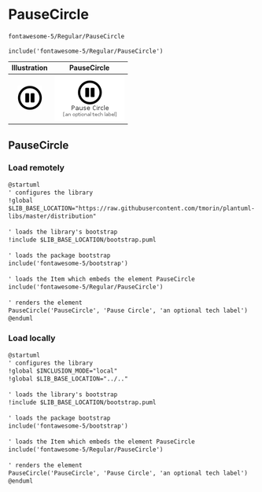 # PauseCircle


```text
fontawesome-5/Regular/PauseCircle
```

```text
include('fontawesome-5/Regular/PauseCircle')
```



| Illustration | PauseCircle |
| :---: | :---: |
| ![illustration for Illustration](../../fontawesome-5/Regular/PauseCircle.png) | ![illustration for PauseCircle](../../fontawesome-5/Regular/PauseCircle.Local.png) |




## PauseCircle

### Load remotely
```plantuml
@startuml
' configures the library
!global $LIB_BASE_LOCATION="https://raw.githubusercontent.com/tmorin/plantuml-libs/master/distribution"

' loads the library's bootstrap
!include $LIB_BASE_LOCATION/bootstrap.puml

' loads the package bootstrap
include('fontawesome-5/bootstrap')

' loads the Item which embeds the element PauseCircle
include('fontawesome-5/Regular/PauseCircle')

' renders the element
PauseCircle('PauseCircle', 'Pause Circle', 'an optional tech label')
@enduml
```

### Load locally
```plantuml
@startuml
' configures the library
!global $INCLUSION_MODE="local"
!global $LIB_BASE_LOCATION="../.."

' loads the library's bootstrap
!include $LIB_BASE_LOCATION/bootstrap.puml

' loads the package bootstrap
include('fontawesome-5/bootstrap')

' loads the Item which embeds the element PauseCircle
include('fontawesome-5/Regular/PauseCircle')

' renders the element
PauseCircle('PauseCircle', 'Pause Circle', 'an optional tech label')
@enduml
```

